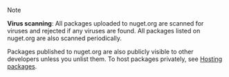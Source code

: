 > [!Note]
> **Virus scanning**: All packages uploaded to nuget.org are scanned for viruses and rejected if any viruses are found. All packages listed on nuget.org are also scanned periodically.
>
> Packages published to nuget.org are also publicly visible to other developers unless you unlist them. To host packages privately, see [Hosting packages](../../hosting-packages/overview.md).